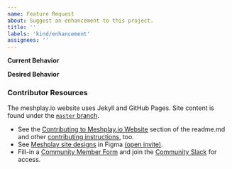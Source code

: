 ```yaml
---
name: Feature Request
about: Suggest an enhancement to this project.
title: ''
labels: 'kind/enhancement'
assignees: ''
---
```


**Current Behavior**
<!-- A brief description of what the problem is. (e.g. I need to be able to...) -->


**Desired Behavior**
<!-- A brief description of the enhancement. -->


### Contributor Resources

The meshplay.io website uses Jekyll and GitHub Pages. Site content is found under the [`master` branch](https://github.com/meshplay/meshplay.io/tree/master).
- See the [Contributing to Meshplay.io Website](https://github.com/khulnasoft/meshplay.io#contributing-to-the-meshplayio-website) section of the readme.md and other [contributing instructions](https://docs.meshplay.io/project/contributing), too.
- See [Meshplay site designs](https://www.figma.com/file/SMP3zxOjZztdOLtgN4dS2W/Meshplay-UI?node-id=110%3A1) in Figma [(open invite)](https://www.figma.com/team_invite/redeem/qJy1c95qirjgWQODApilR9). 
- Fill-in a [Community Member Form](https://khulnasoft.com/newcomer) and join the [Community Slack](http://slack.meshplay.io) for access.

